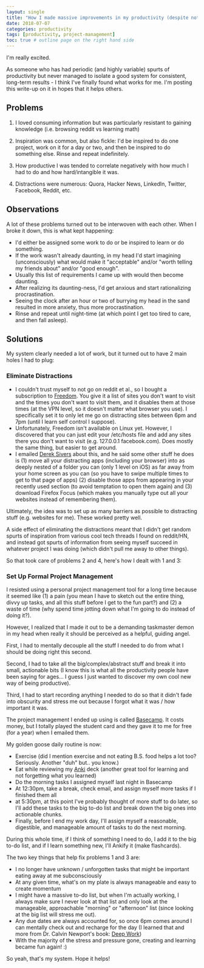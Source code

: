 ```yaml
---
layout: single
title: "How I made massive improvements in my productivity (despite not naturally being a productive person)"
date: 2018-07-07
categories: productivity
tags: [productivity, project-management]
toc: true # outline page on the right hand side
---
```


I'm really excited.

As someone who has had periodic (and highly variable) spurts of productivity but never managed to isolate a good system for consistent, long-term results - I think I've finally found what works for me. I'm posting this write-up on it in hopes that it helps others. 

## Problems

1. I loved consuming information but was particularly resistant to gaining knowledge (i.e. browsing reddit vs learning math)

2. Inspiration was common, but also fickle: I'd be inspired to do one project, work on it for a day or two, and then be inspired to do something else. Rinse and repeat indefinitely.

3. How productive I was tended to correlate negatively with how much I had to do and how hard/intangible it was.

4. Distractions were numerous: Quora, Hacker News, LinkedIn, Twitter, Facebook, Reddit, etc.

## Observations

A lot of these problems turned out to be interwoven with each other. When I broke it down, this is what kept happening:

- I'd either be assigned some work to do or be inspired to learn or do something.
- If the work wasn't already daunting, in my head I'd start imagining (unconsciously) what would make it "acceptable" and/or "worth telling my friends about" and/or "good enough".
- Usually this list of requirements I came up with would then become daunting.
- After realizing its daunting-ness, I'd get anxious and start rationalizing procrastination.
- Seeing the clock after an hour or two of burrying my head in the sand resulted in more anxiety, thus more procrastination.
- Rinse and repeat until night-time (at which point I get too tired to care, and then fall asleep).

## Solutions

My system clearly needed a lot of work, but it turned out to have 2 main holes I had to plug:

### Eliminate Distractions

- I couldn't trust myself to not go on reddit et al., so I bought a subscription to [Freedom](https://freedom.to/). You give it a list of sites you don't want to visit and the times you don't want to visit them, and it disables them at those times (at the VPN level, so it doesn't matter what browser you use). I specifically set it to only let me go on distracting sites between 6pm and 7pm (until I learn self control I suppose).
- Unfortunately, Freedom isn't available on Linux yet. However, I discovered that you can just edit your /etc/hosts file and add any sites there you don't want to visit (e.g. 127.0.0.1    facebook.com). Does mostly the same thing, but easier to get around.
- I emailed [Derek Sivers](https://sivers.org/) about this, and he said some other stuff he does is (1) move all your distracting apps (including your browser) into as deeply nested of a folder you can (only 1 level on iOS) as far away from your home screen as you can (so you have to swipe multiple times to get to that page of apps) (2) disable those apps from appearing in your recently used section (to avoid temptation to open them again) and (3) download Firefox Focus (which makes you manually type out all your websites instead of remembering them).

Ultimately, the idea was to set up as many barriers as possible to distracting stuff (e.g. websites for me). These worked pretty well.

A side effect of eliminating the distractions meant that I didn't get random spurts of inspiration from various cool tech threads I found on reddit/HN, and instead got spurts of information from seeing myself succeed in whatever project I was doing (which didn't pull me away to other things).

So that took care of problems 2 and 4, here's how I dealt with 1 and 3:

### Set Up Formal Project Management

I resisted using a personal project management tool for a long time because it seemed like (1) a pain (you mean I have to sketch out the entire thing, divvy up tasks, and all this stuff before I get to the fun part?) and (2) a waste of time (why spend time jotting down what I'm going to do instead of doing it?).

However, I realized that I made it out to be a demanding taskmaster demon in my head when really it should be perceived as a helpful, guiding angel.

First, I had to mentally decouple all the stuff I needed to do from what I should be doing right this second.

Second, I had to take all the big/complex/abstract stuff and break it into small, actionable bits (I know this is what all the productivity people have been saying for ages... I guess I just wanted to discover my own cool new way of being productive).

Third, I had to start recording anything I needed to do so that it didn't fade into obscurity and stress me out because I forgot what it was / how important it was.

The project management I ended up using is called [Basecamp](https://basecamp.com/). It costs money, but I totally played the student card and they gave it to me for free (for a year) when I emailed them.

My golden goose daily routine is now:

- Exercise (did I mention exercise and not eating B.S. food helps a lot too? Seriously. Another "duh" but.. you know.)
- Eat while reviewing my [Anki](https://apps.ankiweb.net/) deck (another great tool for learning and not forgetting what you learned)
- Do the morning tasks I assigned myself last night in Basecamp
- At 12:30pm, take a break, check email, and assign myself more tasks if I finished them all
- at 5:30pm, at this point I've probably thought of more stuff to do later, so I'll add these tasks to the big to-do list and break down the big ones into actionable chunks.
- Finally, before I end my work day, I'll assign myself a reasonable, digestible, and manageable amount of tasks to do the next morning.

During this whole time, if I think of something I need to do, I add it to the big to-do list, and if I learn something new, I'll Ankify it (make flashcards). 

The two key things that help fix problems 1 and 3 are:

- I no longer have unknown / unforgotten tasks that might be important eating away at me subconsciously
- At any given time, what's on my plate is always manageable and easy to create momentum
- I might have a massive to-do list, but when I'm actually working, I always make sure I never look at that list and only look at the manageable, approachable "morning" or "afternoon" list (since looking at the big list will stress me out).
- Any due dates are always accounted for, so once 6pm comes around I can mentally check out and recharge for the day (I learned that and more from Dr. Calvin Newport's book: [Deep Work](https://www.amazon.com/Deep-Work-Focused-Success-Distracted/dp/1455586692))
- With the majority of the stress and pressure gone, creating and learning became fun again! :)

So yeah, that's my system. Hope it helps!